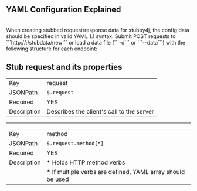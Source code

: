 ## YAML Configuration Explained
<br />
When creating stubbed request/response data for stubby4j, the config data should be specified in valid YAML 1.1 syntax. Submit POST requests to ```http://<host>:<admin_port>/stubdata/new``` or load a data file (```-d``` or ```--data```) with the following structure for each endpoint:
<br />

## Stub request and its properties


|||
|--------------|------------------------------------------
|Key           | request
|JSONPath      | `$.request`
|Required      | YES
|Description   | Describes the client's call to the server

<hr />

|||
|--------------|------------------------------------------
|Key           | method
|JSONPath      | `$.request.method[*]`
|Required      | YES
|Description   | * Holds HTTP method verbs
               | * If multiple verbs are defined, YAML array should be used
